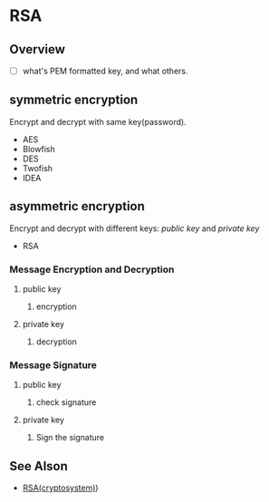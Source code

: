 # RSA

## Overview

- [ ] what's PEM formatted key, and what others.

## symmetric encryption

Encrypt and decrypt with same key(password).

- AES
- Blowfish
- DES
- Twofish
- IDEA

## asymmetric encryption

Encrypt and decrypt with different keys: _public key_ and _private key_

- RSA

### Message Encryption and Decryption

1. public key
    1. encryption

2. private key
    1. decryption

### Message Signature

1. public key
    1. check signature

2. private key
    1. Sign the signature

## See Alson

- [RSA(cryptosystem)](https://en.wikipedia.org/wiki/RSA_(cryptosystem)))